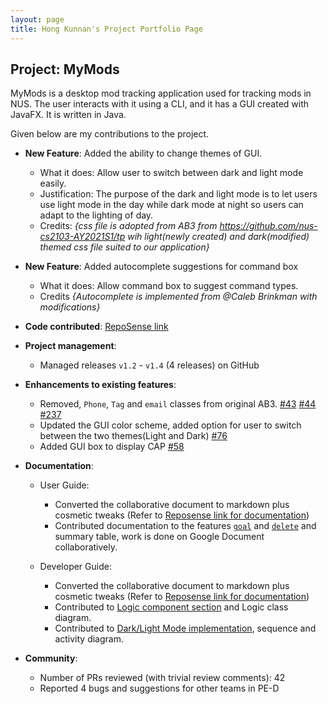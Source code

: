 ```yaml
---
layout: page
title: Hong Kunnan's Project Portfolio Page
---
```


## Project: MyMods

MyMods is a desktop mod tracking application used for tracking mods in NUS.
The user interacts with it using a CLI, and it has a GUI created with JavaFX. It is written in Java.

Given below are my contributions to the project.

* **New Feature**: Added the ability to change themes of GUI.
  * What it does: Allow user to switch between dark and light mode easily.
  * Justification: The purpose of the dark and light mode is to let users use light mode in the day while dark mode at
  night so users can adapt to the lighting of day.
  * Credits: *{css file is adopted from AB3 from https://github.com/nus-cs2103-AY2021S1/tp wih light(newly created) and
  dark(modified) themed css file suited to our application}*

* **New Feature**: Added autocomplete suggestions for command box
  * What it does: Allow command box to suggest command types.
  * Credits *{Autocomplete is implemented from @Caleb Brinkman with modifications}*

* **Code contributed**: [RepoSense link](https://nus-cs2103-ay2021s1.github.io/tp-dashboard/#breakdown=true&search=&sort=groupTitle&sortWithin=title&since=2020-08-14&timeframe=commit&mergegroup=&groupSelect=groupByRepos&checkedFileTypes=docs~functional-code~test-code~other&tabOpen=true&tabType=authorship&tabAuthor=kunnan97&tabRepo=AY2021S1-CS2103T-T17-1%2Ftp%5Bmaster%5D&authorshipIsMergeGroup=false&authorshipFileTypes=docs~functional-code~test-code~other)

* **Project management**:
  * Managed releases `v1.2` - `v1.4` (4 releases) on GitHub

* **Enhancements to existing features**:
  * Removed, `Phone`, `Tag` and `email` classes from original AB3. 
  [\#43](https://github.com/AY2021S1-CS2103T-T17-1/tp/pull/43)
  [\#44](https://github.com/AY2021S1-CS2103T-T17-1/tp/pull/44)
  [\#237](https://github.com/AY2021S1-CS2103T-T17-1/tp/pull/237)
  * Updated the GUI color scheme, added option for user to switch between the two themes(Light and Dark)
  [\#76](https://github.com/AY2021S1-CS2103T-T17-1/tp/pull/76)
  * Added GUI box to display CAP
  [\#58](https://github.com/AY2021S1-CS2103T-T17-1/tp/pull/58)

* **Documentation**:
  * User Guide:
    * Converted the collaborative document to markdown plus cosmetic tweaks
    (Refer to [Reposense link for documentation](https://nus-cs2103-ay2021s1.github.io/tp-dashboard/#breakdown=true&search=&sort=groupTitle&sortWithin=title&since=2020-08-14&until=2020-11-09&timeframe=commit&mergegroup=&groupSelect=groupByRepos&checkedFileTypes=docs~functional-code~test-code~other&tabOpen=true&tabType=authorship&tabAuthor=kunnan97&tabRepo=AY2021S1-CS2103T-T17-1%2Ftp%5Bmaster%5D&authorshipIsMergeGroup=false&authorshipFileTypes=docs))
    * Contributed documentation to the features [`goal`](https://ay2021s1-cs2103t-t17-1.github.io/tp/UserGuide.html#Set_Goals) and [`delete`](https://ay2021s1-cs2103t-t17-1.github.io/tp/UserGuide.html#Delete_Module) and summary table, work is done on Google Document collaboratively.

  * Developer Guide:
    * Converted the collaborative document to markdown plus cosmetic tweaks
    (Refer to [Reposense link for documentation](https://nus-cs2103-ay2021s1.github.io/tp-dashboard/#breakdown=true&search=&sort=groupTitle&sortWithin=title&since=2020-08-14&until=2020-11-09&timeframe=commit&mergegroup=&groupSelect=groupByRepos&checkedFileTypes=docs~functional-code~test-code~other&tabOpen=true&tabType=authorship&tabAuthor=kunnan97&tabRepo=AY2021S1-CS2103T-T17-1%2Ftp%5Bmaster%5D&authorshipIsMergeGroup=false&authorshipFileTypes=docs))
    * Contributed to [Logic component section](https://ay2021s1-cs2103t-t17-1.github.io/tp/DeveloperGuide.html#Logic_component) and Logic class diagram.
    * Contributed to [Dark/Light Mode implementation](https://ay2021s1-cs2103t-t17-1.github.io/tp/DeveloperGuide.html#Dark/Light_Mode), sequence and activity diagram.
    
* **Community**:
  * Number of PRs reviewed (with trivial review comments): 42
  * Reported 4 bugs and suggestions for other teams in PE-D
